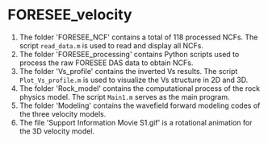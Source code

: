 # FORESEE_velocity
1. The folder 'FORESEE_NCF' contains a total of 118 processed NCFs. The script `read_data.m` is used to read and display all NCFs.
2. The folder 'FORESEE_processing' contains Python scripts used to process the raw FORESEE DAS data to obtain NCFs.
3. The folder 'Vs_profile' contains the inverted Vs results. The script `Plot_Vs_profile.m` is used to visualize the Vs structure in 2D and 3D.  
4. The folder 'Rock_model' contains the computational process of the rock physics model. The script `Main1.m` serves as the main program.
5. The folder 'Modeling' contains the wavefield forward modeling codes of the three velocity models.
6. The file 'Support Information Movie S1.gif' is a rotational animation for the 3D velocity model.
